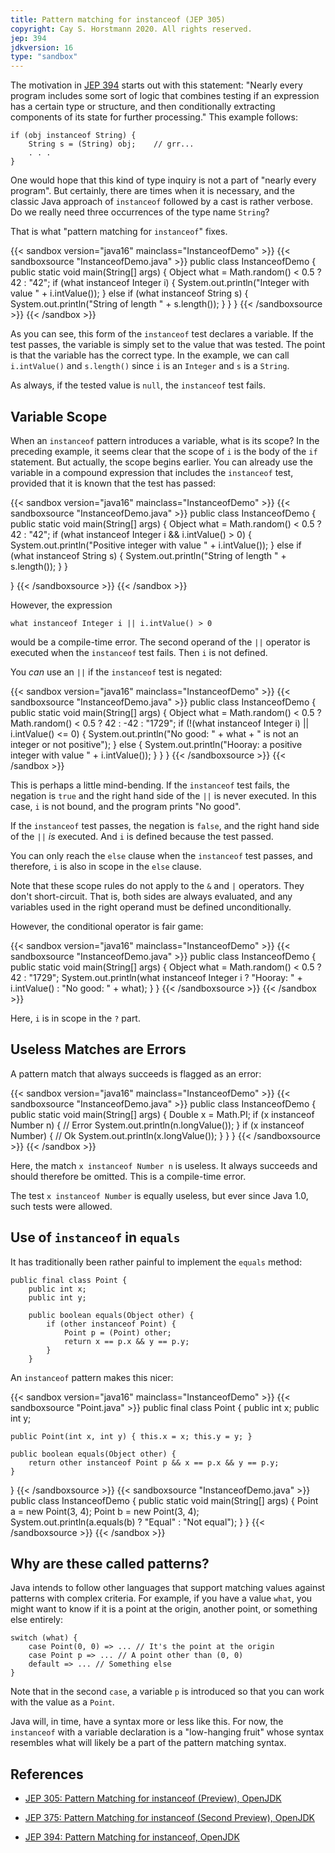```yaml
---
title: Pattern matching for instanceof (JEP 305)
copyright: Cay S. Horstmann 2020. All rights reserved.
jep: 394
jdkversion: 16
type: "sandbox"
---
```


The motivation in [JEP 394](http://openjdk.java.net/jeps/305) starts out with this statement: "Nearly every program includes some sort of logic that combines testing if an expression has a certain type or structure, and then conditionally extracting components of its state for further processing." This example follows:

```
if (obj instanceof String) {
    String s = (String) obj;    // grr...
    . . .
}
```

One would hope that this kind of type inquiry is not a part of "nearly every program". But certainly, there are times when it is necessary, and the classic Java approach of `instanceof` followed by a cast is rather verbose. Do we really need three occurrences of the type name `String`?

That is what "pattern matching for `instanceof`" fixes. 

{{< sandbox version="java16" mainclass="InstanceofDemo" >}}
{{< sandboxsource "InstanceofDemo.java" >}}
public class InstanceofDemo {
    public static void main(String[] args) {
        Object what = Math.random() < 0.5 ? 42 : "42";
        if (what instanceof Integer i) {
            System.out.println("Integer with value " + i.intValue());
        }
        else if (what instanceof String s) {
            System.out.println("String of length " + s.length());
        }
    }
}
{{< /sandboxsource >}}
{{< /sandbox >}}

As you can see, this form of the `instanceof` test declares a variable. If the test passes, the variable is simply set to the value that was tested. The point is that the variable has the correct type. In the example, we can call `i.intValue()` and `s.length()` since `i` is an `Integer` and `s` is a `String`. 

As always, if the tested value is `null`, the `instanceof` test fails.

## Variable Scope

When an `instanceof` pattern introduces a variable, what is its scope? In the preceding example, it seems clear that the scope of `i` is the body of the `if` statement. But actually, the scope begins earlier. You can already use the variable in a compound expression that includes the `instanceof` test, provided that it is known that the test has passed:

{{< sandbox version="java16" mainclass="InstanceofDemo" >}}
{{< sandboxsource "InstanceofDemo.java" >}}
public class InstanceofDemo {
    public static void main(String[] args) {
        Object what = Math.random() < 0.5 ? 42 : "42";
        if (what instanceof Integer i && i.intValue() > 0) {
            System.out.println("Positive integer with value " + i.intValue());
        }
        else if (what instanceof String s) {
            System.out.println("String of length " + s.length());
        }
    }

}
{{< /sandboxsource >}}
{{< /sandbox >}}
  
However, the expression

```
what instanceof Integer i || i.intValue() > 0
```

would be a compile-time error. The second operand of the `||` operator is executed when the `instanceof` test fails. Then `i` is not defined.

You *can* use an `||` if the `instanceof` test is negated:

{{< sandbox version="java16" mainclass="InstanceofDemo" >}}
{{< sandboxsource "InstanceofDemo.java" >}}
public class InstanceofDemo {
    public static void main(String[] args) {
        Object what = Math.random() < 0.5 ? Math.random() < 0.5 ? 42 : -42 : "1729";
        if (!(what instanceof Integer i) || i.intValue() <= 0) {
            System.out.println("No good: " + what + " is not an integer or not positive");
        }
        else {
            System.out.println("Hooray: a positive integer with value " + i.intValue());
        }
    }
}
{{< /sandboxsource >}}
{{< /sandbox >}}

This is perhaps a little mind-bending. If the `instanceof` test fails, the negation is `true` and the right hand side of the `||` is never executed. In this case, `i` is not bound, and the program prints "No good".

If the `instanceof` test passes, the negation is `false`, and the right hand side of the `||` *is* executed. And `i` is defined because the test passed. 

You can only reach the `else` clause when the `instanceof` test passes, and therefore, `i` is also in scope in the `else` clause.

Note that these scope rules do not apply to the `&` and `|` operators. They don't short-circuit. That is, both sides are always evaluated, and any variables used in the right operand must be defined unconditionally.

However, the conditional operator is fair game:

{{< sandbox version="java16" mainclass="InstanceofDemo" >}}
{{< sandboxsource "InstanceofDemo.java" >}}
public class InstanceofDemo {
    public static void main(String[] args) {
        Object what = Math.random() < 0.5 ? 42 : "1729";
        System.out.println(what instanceof Integer i 
            ? "Hooray: " + i.intValue() 
            : "No good: " + what);
    }
}
{{< /sandboxsource >}}
{{< /sandbox >}}

Here, `i` is in scope in the `?` part. 

## Useless Matches are Errors

A pattern match that always succeeds is flagged as an error:

{{< sandbox version="java16" mainclass="InstanceofDemo" >}}
{{< sandboxsource "InstanceofDemo.java" >}}
public class InstanceofDemo {
    public static void main(String[] args) {
        Double x = Math.PI;
        if (x instanceof Number n) { // Error
           System.out.println(n.longValue());
        }
        if (x instanceof Number) { // Ok
           System.out.println(x.longValue());
        }
    }
}
{{< /sandboxsource >}}
{{< /sandbox >}}

Here, the match `x instanceof Number n` is useless. It always succeeds and should therefore be omitted. This is a compile-time error.

The test `x instanceof Number` is equally useless, but ever since Java 1.0, such tests were allowed. 

## Use of `instanceof` in `equals`

It has traditionally been rather painful to implement the `equals` method:

```
public final class Point {
    public int x;
    public int y;

    public boolean equals(Object other) {
        if (other instanceof Point) {
            Point p = (Point) other;
            return x == p.x && y == p.y;
        }
    }
```

An `instanceof` pattern makes this nicer:

{{< sandbox version="java16" mainclass="InstanceofDemo" >}}
{{< sandboxsource "Point.java" >}}
public final class Point {
    public int x;
    public int y;
    
    public Point(int x, int y) { this.x = x; this.y = y; }
    
    public boolean equals(Object other) {
        return other instanceof Point p && x == p.x && y == p.y;
    }
}
{{< /sandboxsource >}}
{{< sandboxsource "InstanceofDemo.java" >}}
public class InstanceofDemo {
    public static void main(String[] args) {
        Point a = new Point(3, 4);
        Point b = new Point(3, 4);
        System.out.println(a.equals(b) ? "Equal" : "Not equal");
    }
}
{{< /sandboxsource >}}
{{< /sandbox >}}

## Why are these called patterns?

Java intends to follow other languages that support matching values against patterns with complex criteria. For example, if you have a value `what`, you might want to know if it is a point at the origin, another point, or something else entirely:

```
switch (what) {
    case Point(0, 0) => ... // It's the point at the origin
    case Point p => ... // A point other than (0, 0)
    default => ... // Something else
}
```

Note that in the second `case`, a variable `p` is introduced so that you can work with the value as a `Point`.

Java will, in time, have a syntax more or less like this. For now, the `instanceof` with a variable declaration is a "low-hanging fruit" whose syntax resembles what will likely be a part of the pattern matching syntax.

## References

* [JEP 305: Pattern Matching for instanceof (Preview), OpenJDK](http://openjdk.java.net/jeps/305)

* [JEP 375: Pattern Matching for instanceof (Second Preview), OpenJDK](http://openjdk.java.net/jeps/375)

* [JEP 394: Pattern Matching for instanceof, OpenJDK](http://openjdk.java.net/jeps/394)


